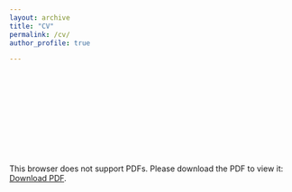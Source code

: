 ```yaml
---
layout: archive
title: "CV"
permalink: /cv/
author_profile: true

---
```



<object data="https://github.com/Beth-Tellman/Beth-Tellman.github.io/blob/master/images/academicCVBT10_20.pdf" type="application/pdf" width="700px" height="700px">
    <embed src="https://github.com/Beth-Tellman/Beth-Tellman.github.io/blob/master/images/academicCVBT10_20.pdf">
        <p>This browser does not support PDFs. Please download the PDF to view it: <a href="https://github.com/Beth-Tellman/Beth-Tellman.github.io/blob/master/images/academicCVBT10_20.pdf">Download PDF</a>.</p>
    </embed>
</object>
